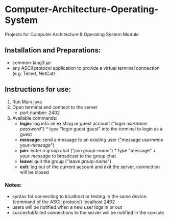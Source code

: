 # Computer-Architecture-Operating-System
Projects for Computer Architecture &amp; Operating System Module

## Installation and Preparations: ##
* common-lang3.jar
* any ASCII protocol application to provide a virtual terminal connection (e.g. Telnet, NetCat)

## Instructions for use: ##
1. Run Main.java
2. Open terminal and connect to the server
    * port number: 2402
3. Available commands:
    * **login**: log into an existing or guest account ("login _username_ _password_")
            * type "login guest guest" into the terminal to login as a guest
    * **message**: send a message to an existing user ("message _username_ _your-message_")
    * **join**: enter a group chat ("join _group-name_")
            * type "message" + _your-message_ to broadcast to the group chat
    * **leave**: quit the group ("leave _group-name_")
    * **exit**: log out of the current account and exit the server, connection will be closed

### Notes: ###
* syntax for connecting to localhost or testing in the same device: {command of the ASCII protocol} localhost 2402
* users will be notified when a new user logs in or out
* succesful/failed connections to the server will be notified in the console
